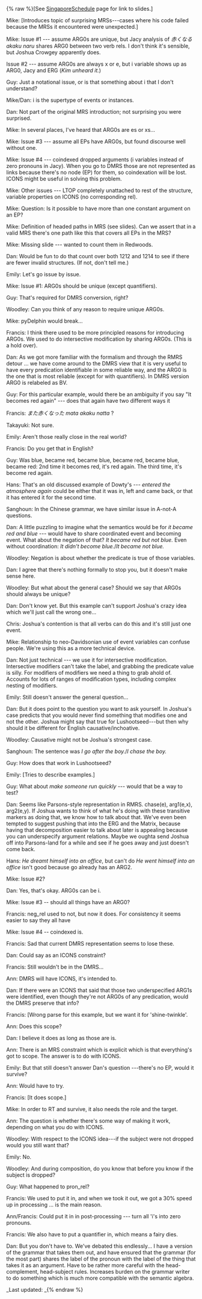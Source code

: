 {% raw %}\[See [SingaporeSchedule](../SingaporeSchedule) page for link to slides.\]

Mike: \[Introduces topic of surprising MRSs---cases where his code
failed because the MRSs it encountered were unexpected.\]

Mike: Issue \#1 --- assume ARG0s are unique, but Jacy analysis of
*赤くなる akaku naru* shares ARG0 between two verb rels. I don't think
it's sensible, but Joshua Crowgey apparently does.

Issue \#2 --- assume ARG0s are always x or e, but i variable shows up as
ARG0, Jacy and ERG (*Kim unheard it.*)

Guy: Just a notational issue, or is that something about i that I don't
understand?

Mike/Dan: i is the supertype of events or instances.

Dan: Not part of the original MRS introduction; not surprising you were
surprised.

Mike: In several places, I've heard that ARG0s are es or xs...

Mike: Issue \#3 --- assume all EPs have ARG0s, but found discourse well
without one.

Mike: Issue \#4 --- coindexed dropped arguments (i variables instead of
zero pronouns in Jacy). When you go to DMRS those are not represented as
links because there's no node (EP) for them, so coindexation will be
lost. ICONS might be useful in solving this problem.

Mike: Other issues --- LTOP completely unattached to rest of the
structure, variable properties on ICONS (no corresponding rel).

Mike: Question: Is it possible to have more than one constant argument
on an EP?

Mike: Definition of headed paths in MRS (see slides). Can we assert that
in a valid MRS there's one path like this that covers all EPs in the
MRS?

Mike: Missing slide --- wanted to count them in Redwoods.

Dan: Would be fun to do that count over both 1212 and 1214 to see if
there are fewer invalid structures. (If not, don't tell me.)

Emily: Let's go issue by issue.

Mike: Issue \#1: ARG0s should be unique (except quantifiers).

Guy: That's required for DMRS conversion, right?

Woodley: Can you think of any reason to require unique ARG0s.

Mike: pyDelphin would break...

Francis: I think there used to be more principled reasons for
introducing ARG0s. We used to do intersective modification by sharing
ARG0s. (This is a hold over).

Dan: As we got more familiar with the formalism and through the RMRS
detour ... we have come around to the DMRS view that it is very useful
to have every predication identifiable in some reliable way, and the
ARG0 is the one that is most reliable (except for with quantifiers). In
DMRS version ARG0 is relabeled as BV.

Guy: For this particular example, would there be an ambiguity if you say
"It becomes red again" --- does that again have two different ways it

Francis: *また赤くなった mata akaku natta* ?

Takayuki: Not sure.

Emily: Aren't those really close in the real world?

Francis: Do you get that in English?

Guy: Was blue, became red, became blue, became red, became blue, became
red: 2nd time it becomes red, it's red again. The third time, it's
become red again.

Hans: That's an old discussed example of Dowty's --- *entered the
atmosphere again* could be either that it was in, left and came back, or
that it has entered it for the second time.

Sanghoun: In the Chinese grammar, we have similar issue in A-not-A
questions.

Dan: A little puzzling to imagine what the semantics would be for *it
became red and blue* --- would have to share coordinated event and
becoming event. What about the negation of that? *It became red but not
blue.* Even without coordination: *It didn't become blue.*/*It became
not blue.*

Woodley: Negation is about whether the predicate is true of those
variables.

Dan: I agree that there's nothing formally to stop you, but it doesn't
make sense here.

Woodley: But what about the general case? Should we say that ARG0s
should always be unique?

Dan: Don't know yet. But this example can't support Joshua's crazy idea
which we'll just call the wrong one...

Chris: Joshua's contention is that all verbs can do this and it's still
just one event.

Mike: Relationship to neo-Davidsonian use of event variables can confuse
people. We're using this as a more technical device.

Dan: Not just technical --- we use it for intersective modification.
Intersective modifiers can't take the label, and grabbing the predicate
value is silly. For modifiers of modifiers we need a thing to grab ahold
of. Accounts for lots of ranges of modification types, including complex
nesting of modifiers.

Emily: Still doesn't answer the general question...

Dan: But it does point to the question you want to ask yourself. In
Joshua's case predicts that you would never find something that modifies
one and not the other. Joshua might say that true for Lushootseed---but
then why should it be different for English causative/inchoative.

Woodley: Causative might not be Joshua's strongest case.

Sanghoun: The sentence was *I go after the boy.*/*I chase the boy.*

Guy: How does that work in Lushootseed?

Emily: \[Tries to describe examples.\]

Guy: What about *make someone run quickly* --- would that be a way to
test?

Dan: Seems like Parsons-style representation in RMRS. chase(e),
arg1(e,x), arg2(e,y). If Joshua wants to think of what he's doing with
these transitive markers as doing that, we know how to talk about that.
We've even been tempted to suggest pushing that into the ERG and the
Matrix, because having that decomposition easier to talk about later is
appealing because you can underspecify argument relations. Maybe we
oughta send Joshua off into Parsons-land for a while and see if he goes
away and just doesn't come back.

Hans: *He dreamt himself into an office*, but can't do *He went himself
into an office* isn't good because go already has an ARG2.

Mike: Issue \#2?

Dan: Yes, that's okay. ARG0s can be i.

Mike: Issue \#3 -- should all things have an ARG0?

Francis: neg\_rel used to not, but now it does. For consistency it seems
easier to say they all have

Mike: Issue \#4 -- coindexed is.

Francis: Sad that current DMRS representation seems to lose these.

Dan: Could say as an ICONS constraint?

Francis: Still wouldn't be in the DMRS...

Ann: DMRS will have ICONS, it's intended to.

Dan: If there were an ICONS that said that those two underspecified
ARG1s were identified, even though they're not ARG0s of any predication,
would the DMRS preserve that info?

Francis: \[Wrong parse for this example, but we want it for
'shine-twinkle'.

Ann: Does this scope?

Dan: I believe it does as long as those are is.

Ann: There is an MRS constraint which is explicit which is that
everything's got to scope. The answer is to do with ICONS.

Emily: But that still doesn't answer Dan's question ---there's no EP,
would it survive?

Ann: Would have to try.

Francis: \[It does scope.\]

Mike: In order to RT and survive, it also needs the role and the target.

Ann: The question is whether there's some way of making it work,
depending on what you do with ICONS.

Woodley: With respect to the ICONS idea---if the subject were not
dropped would you still want that?

Emily: No.

Woodley: And during composition, do you know that before you know if the
subject is dropped?

Guy: What happened to pron\_rel?

Francis: We used to put it in, and when we took it out, we got a 30%
speed up in processing ... is the main reason.

Ann/Francis: Could put it in in post-processing --- turn all 'i's into
zero pronouns.

Francis: We also have to put a quantifier in, which means a fairy dies.

Dan: But you don't have to. We've debated this endlessly... I have a
version of the grammar that takes them out, and have ensured that the
grammar (for the most part) shares the label of the pronoun with the
label of the thing that takes it as an argument. Have to be rather more
careful with the head-complement, head-subject rules. Increases burden
on the grammar writer to do something which is much more compatible with
the semantic algebra.

_Last updated: _{% endraw %}